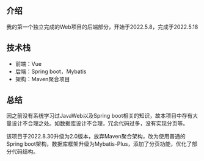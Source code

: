 ## 介绍

我的第一个独立完成的Web项目的后端部分，开始于2022.5.8，完成于2022.5.18

## 技术栈

- 前端：Vue
- 后端：Spring boot，Mybatis
- 架构：Maven聚合项目

## 总结

因之前没有系统学习过JavaWeb以及Spring boot相关的知识，故本项目中存有大量设计不合理之处。如数据库设计不合理，冗余代码过多，没有实现分页等。

该项目于2022.8.30升级为2.0版本，放弃Maven聚合架构，改为使用普通的Spring boot架构，数据库框架升级为Mybatis-Plus，添加了分页功能，优化了部分代码结构。